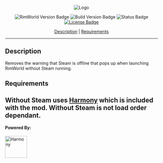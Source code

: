 <p align="center">
  <img src="https://raw.githubusercontent.com/scuba156/WithoutSteam/master/WithoutSteam/Output/WithoutSteam/About/Preview.png" alt="Logo" />
</ p>
<p align="center">
  <img src="https://img.shields.io/badge/RimWorld%20Ver.-1.0-blue.svg" alt="RimWorld Version Badge" />
  <img src="https://img.shields.io/badge/Build%20Ver.-1.0-blue.svg" alt="Build Version Badge" />
  <img src="https://img.shields.io/badge/Status-Stable-green.svg" alt="Status Badge" />
  <a href="https://github.com/scuba156/WithoutSteam/blob/master/LICENSE"> <img src="https://img.shields.io/badge/License-GPL%203.0-green.svg" alt="License Badge" /> </ a>
  <p />
<p align="center">
  <a href="#description">Description</a> | <a href="#requirements">Requirements</a>
</ p>

---

## Description
Removes the warning that Steam is offline that pops up when launching RimWorld without Steam running.

## Requirements
Without Steam uses [Harmony](https://github.com/pardeike/Harmony) which is included with the mod. Without Steam is not load order dependant.
---

#### Powered By:

<a href="https://github.com/pardeike/Harmony">
		<img src="https://raw.githubusercontent.com/pardeike/Harmony/master/HarmonyLogo.png" alt="Harmony" width="72" />
	</a>
